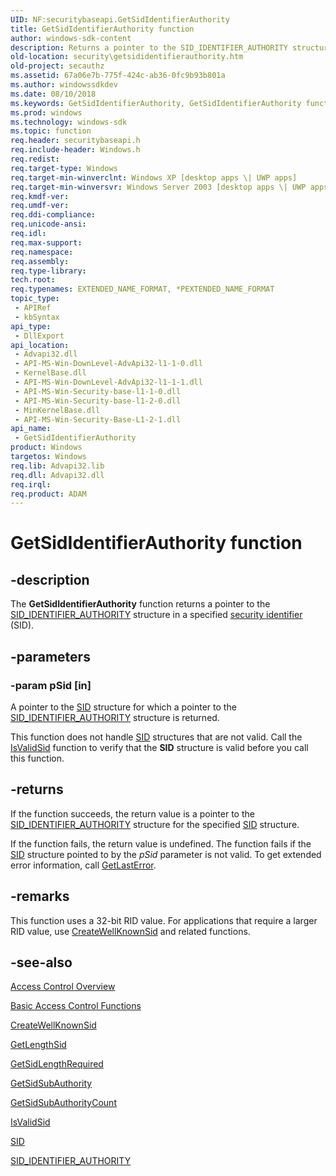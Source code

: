 ```yaml
---
UID: NF:securitybaseapi.GetSidIdentifierAuthority
title: GetSidIdentifierAuthority function
author: windows-sdk-content
description: Returns a pointer to the SID_IDENTIFIER_AUTHORITY structure in a specified security identifier (SID).
old-location: security\getsididentifierauthority.htm
old-project: secauthz
ms.assetid: 67a06e7b-775f-424c-ab36-0fc9b93b801a
ms.author: windowssdkdev
ms.date: 08/10/2018
ms.keywords: GetSidIdentifierAuthority, GetSidIdentifierAuthority function [Security], _win32_getsididentifierauthority, security.getsididentifierauthority, securitybaseapi/GetSidIdentifierAuthority
ms.prod: windows
ms.technology: windows-sdk
ms.topic: function
req.header: securitybaseapi.h
req.include-header: Windows.h
req.redist: 
req.target-type: Windows
req.target-min-winverclnt: Windows XP [desktop apps \| UWP apps]
req.target-min-winversvr: Windows Server 2003 [desktop apps \| UWP apps]
req.kmdf-ver: 
req.umdf-ver: 
req.ddi-compliance: 
req.unicode-ansi: 
req.idl: 
req.max-support: 
req.namespace: 
req.assembly: 
req.type-library: 
tech.root: 
req.typenames: EXTENDED_NAME_FORMAT, *PEXTENDED_NAME_FORMAT
topic_type:
 - APIRef
 - kbSyntax
api_type:
 - DllExport
api_location:
 - Advapi32.dll
 - API-MS-Win-DownLevel-AdvApi32-l1-1-0.dll
 - KernelBase.dll
 - API-MS-Win-DownLevel-AdvApi32-l1-1-1.dll
 - API-MS-Win-Security-base-l1-1-0.dll
 - API-MS-Win-Security-base-l1-2-0.dll
 - MinKernelBase.dll
 - API-MS-Win-Security-Base-L1-2-1.dll
api_name:
 - GetSidIdentifierAuthority
product: Windows
targetos: Windows
req.lib: Advapi32.lib
req.dll: Advapi32.dll
req.irql: 
req.product: ADAM
---
```


# GetSidIdentifierAuthority function


## -description


The <b>GetSidIdentifierAuthority</b> function returns a pointer to the 
<a href="https://msdn.microsoft.com/450a6d2d-d2e4-4098-90af-a8024ddcfcb5">SID_IDENTIFIER_AUTHORITY</a> structure in a specified <a href="https://msdn.microsoft.com/3e9d7672-2314-45c8-8178-5a0afcfd0c50">security identifier</a> (SID).


## -parameters




### -param pSid [in]

A pointer to the 
<a href="https://msdn.microsoft.com/328fba4e-e590-4174-9274-52dad58cb91f">SID</a> structure for which a pointer to the 
<a href="https://msdn.microsoft.com/450a6d2d-d2e4-4098-90af-a8024ddcfcb5">SID_IDENTIFIER_AUTHORITY</a> structure is returned.

This function does not handle <a href="https://msdn.microsoft.com/328fba4e-e590-4174-9274-52dad58cb91f">SID</a> structures that are not valid. Call the <a href="https://msdn.microsoft.com/0fb08512-90a1-4a5c-9b4c-121bf7701bba">IsValidSid</a> function to verify that the <b>SID</b> structure is valid before you call this function.


## -returns



If the function succeeds, the return value is a pointer to the <a href="https://msdn.microsoft.com/450a6d2d-d2e4-4098-90af-a8024ddcfcb5">SID_IDENTIFIER_AUTHORITY</a> structure for the specified 
<a href="https://msdn.microsoft.com/328fba4e-e590-4174-9274-52dad58cb91f">SID</a> structure.

If the function fails, the return value is undefined. The function fails if the <a href="https://msdn.microsoft.com/328fba4e-e590-4174-9274-52dad58cb91f">SID</a> structure pointed to by the <i>pSid</i> parameter is not valid. To get extended error information, call 
<a href="https://msdn.microsoft.com/d852e148-985c-416f-a5a7-27b6914b45d4">GetLastError</a>. 




## -remarks



This function uses a 32-bit RID value. For applications that require a larger RID value, use 
<a href="https://msdn.microsoft.com/00e75bae-fbce-41a3-a0bc-c345c36f2c84">CreateWellKnownSid</a> and related functions.




## -see-also




<a href="https://msdn.microsoft.com/d9ce4ec5-5c09-4b33-93a1-39638a925986">Access Control Overview</a>



<a href="https://msdn.microsoft.com/en-us/library/Aa375742(v=VS.85).aspx">Basic Access Control Functions</a>



<a href="https://msdn.microsoft.com/00e75bae-fbce-41a3-a0bc-c345c36f2c84">CreateWellKnownSid</a>



<a href="https://msdn.microsoft.com/0acaa804-494c-4d69-b1f7-8d167b494761">GetLengthSid</a>



<a href="https://msdn.microsoft.com/a481fb4f-20bd-4f44-a3d5-d8b8d6228339">GetSidLengthRequired</a>



<a href="https://msdn.microsoft.com/3a2d07f3-f1da-477d-b93f-525e3459dc61">GetSidSubAuthority</a>



<a href="https://msdn.microsoft.com/ca81fb91-f5a1-4dc6-83ec-eadb62a37805">GetSidSubAuthorityCount</a>



<a href="https://msdn.microsoft.com/0fb08512-90a1-4a5c-9b4c-121bf7701bba">IsValidSid</a>



<a href="https://msdn.microsoft.com/328fba4e-e590-4174-9274-52dad58cb91f">SID</a>



<a href="https://msdn.microsoft.com/450a6d2d-d2e4-4098-90af-a8024ddcfcb5">SID_IDENTIFIER_AUTHORITY</a>
 

 

